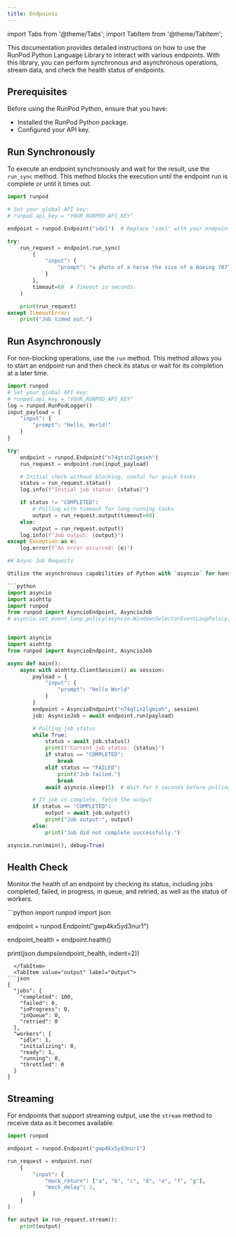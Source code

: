```yaml
---
title: Endpoints
---
```


import Tabs from '@theme/Tabs';
import TabItem from '@theme/TabItem';

This documentation provides detailed instructions on how to use the RunPod Python Language Library to interact with various endpoints.
With this library, you can perform synchronous and asynchronous operations, stream data, and check the health status of endpoints.

## Prerequisites

Before using the RunPod Python, ensure that you have:

- Installed the RunPod Python package.
- Configured your API key.

## Run Synchronously

To execute an endpoint synchronously and wait for the result, use the `run_sync` method. This method blocks the execution until the endpoint run is complete or until it times out.

```python
import runpod

# Set your global API key:
# runpod.api_key = "YOUR_RUNPOD_API_KEY"

endpoint = runpod.Endpoint("sdxl")  # Replace "sdxl" with your endpoint ID.

try:
    run_request = endpoint.run_sync(
        {
            "input": {
                "prompt": "a photo of a horse the size of a Boeing 787"
            }
        },
        timeout=60  # Timeout in seconds.
    )

    print(run_request)
except TimeoutError:
    print("Job timed out.")
```

## Run Asynchronously

For non-blocking operations, use the `run` method.
This method allows you to start an endpoint run and then check its status or wait for its completion at a later time.

````python
import runpod
# Set your global API key:
# runpod.api_key = "YOUR_RUNPOD_API_KEY"
log = runpod.RunPodLogger()
input_payload = {
    "input": {
        "prompt": "Hello, World!"
    }
}

try:
    endpoint = runpod.Endpoint("n74gtin2lgmieh")
    run_request = endpoint.run(input_payload)

    # Initial check without blocking, useful for quick tasks
    status = run_request.status()
    log.info(f"Initial job status: {status}")

    if status != "COMPLETED":
        # Polling with timeout for long-running tasks
        output = run_request.output(timeout=60)
    else:
        output = run_request.output()
    log.info(f"Job output: {output}")
except Exception as e:
    log.error(f"An error occurred: {e}")

## Async Job Requests

Utilize the asynchronous capabilities of Python with `asyncio` for handling concurrent endpoint calls efficiently.

```python
import asyncio
import aiohttp
import runpod
from runpod import AsyncioEndpoint, AsyncioJob
# asyncio.set_event_loop_policy(asyncio.WindowsSelectorEventLoopPolicy())  # For Windows users.


import asyncio
import aiohttp
from runpod import AsyncioEndpoint, AsyncioJob

async def main():
    async with aiohttp.ClientSession() as session:
        payload = {
            "input": {
                "prompt": "Hello World"
            }
        }
        endpoint = AsyncioEndpoint("n74gtin2lgmieh", session)
        job: AsyncioJob = await endpoint.run(payload)

        # Polling job status
        while True:
            status = await job.status()
            print(f"Current job status: {status}")
            if status == "COMPLETED":
                break
            elif status == "FAILED":
                print("Job failed.")
                break
            await asyncio.sleep(5)  # Wait for 5 seconds before polling again

        # If job is complete, fetch the output
        if status == "COMPLETED":
            output = await job.output()
            print("Job output:", output)
        else:
            print("Job did not complete successfully.")

asyncio.run(main(), debug=True)
````

## Health Check

Monitor the health of an endpoint by checking its status, including jobs completed, failed, in progress, in queue, and retried, as well as the status of workers.

<Tabs>
  <TabItem value="python" label="Python" default>
```python
import runpod
import json

endpoint = runpod.Endpoint("gwp4kx5yd3nur1")

endpoint_health = endpoint.health()

print(json.dumps(endpoint_health, indent=2))

````
  </TabItem>
  <TabItem value="output" label="Output">
```json
{
  "jobs": {
    "completed": 100,
    "failed": 0,
    "inProgress": 0,
    "inQueue": 0,
    "retried": 0
  },
  "workers": {
    "idle": 1,
    "initializing": 0,
    "ready": 1,
    "running": 0,
    "throttled": 0
  }
}
````

</TabItem>

</Tabs>

## Streaming

For endpoints that support streaming output, use the `stream` method to receive data as it becomes available.

```python
import runpod

endpoint = runpod.Endpoint("gwp4kx5yd3nur1")

run_request = endpoint.run(
    {
        "input": {
            "mock_return": ["a", "b", "c", "d", "e", "f", "g"],
            "mock_delay": 1,
        }
    }
)

for output in run_request.stream():
    print(output)
```
